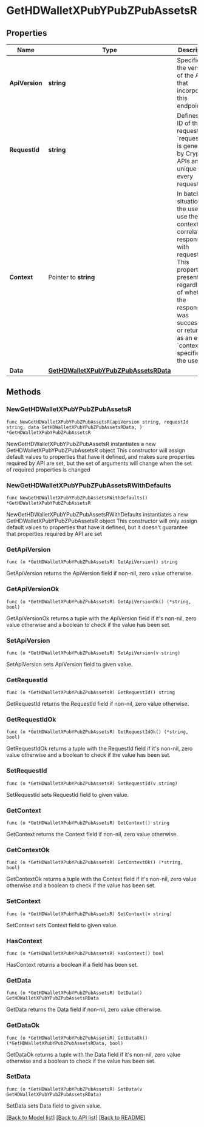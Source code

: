 # GetHDWalletXPubYPubZPubAssetsR

## Properties

Name | Type | Description | Notes
------------ | ------------- | ------------- | -------------
**ApiVersion** | **string** | Specifies the version of the API that incorporates this endpoint. | 
**RequestId** | **string** | Defines the ID of the request. The &#x60;requestId&#x60; is generated by Crypto APIs and it&#39;s unique for every request. | 
**Context** | Pointer to **string** | In batch situations the user can use the context to correlate responses with requests. This property is present regardless of whether the response was successful or returned as an error. &#x60;context&#x60; is specified by the user. | [optional] 
**Data** | [**GetHDWalletXPubYPubZPubAssetsRData**](GetHDWalletXPubYPubZPubAssetsRData.md) |  | 

## Methods

### NewGetHDWalletXPubYPubZPubAssetsR

`func NewGetHDWalletXPubYPubZPubAssetsR(apiVersion string, requestId string, data GetHDWalletXPubYPubZPubAssetsRData, ) *GetHDWalletXPubYPubZPubAssetsR`

NewGetHDWalletXPubYPubZPubAssetsR instantiates a new GetHDWalletXPubYPubZPubAssetsR object
This constructor will assign default values to properties that have it defined,
and makes sure properties required by API are set, but the set of arguments
will change when the set of required properties is changed

### NewGetHDWalletXPubYPubZPubAssetsRWithDefaults

`func NewGetHDWalletXPubYPubZPubAssetsRWithDefaults() *GetHDWalletXPubYPubZPubAssetsR`

NewGetHDWalletXPubYPubZPubAssetsRWithDefaults instantiates a new GetHDWalletXPubYPubZPubAssetsR object
This constructor will only assign default values to properties that have it defined,
but it doesn't guarantee that properties required by API are set

### GetApiVersion

`func (o *GetHDWalletXPubYPubZPubAssetsR) GetApiVersion() string`

GetApiVersion returns the ApiVersion field if non-nil, zero value otherwise.

### GetApiVersionOk

`func (o *GetHDWalletXPubYPubZPubAssetsR) GetApiVersionOk() (*string, bool)`

GetApiVersionOk returns a tuple with the ApiVersion field if it's non-nil, zero value otherwise
and a boolean to check if the value has been set.

### SetApiVersion

`func (o *GetHDWalletXPubYPubZPubAssetsR) SetApiVersion(v string)`

SetApiVersion sets ApiVersion field to given value.


### GetRequestId

`func (o *GetHDWalletXPubYPubZPubAssetsR) GetRequestId() string`

GetRequestId returns the RequestId field if non-nil, zero value otherwise.

### GetRequestIdOk

`func (o *GetHDWalletXPubYPubZPubAssetsR) GetRequestIdOk() (*string, bool)`

GetRequestIdOk returns a tuple with the RequestId field if it's non-nil, zero value otherwise
and a boolean to check if the value has been set.

### SetRequestId

`func (o *GetHDWalletXPubYPubZPubAssetsR) SetRequestId(v string)`

SetRequestId sets RequestId field to given value.


### GetContext

`func (o *GetHDWalletXPubYPubZPubAssetsR) GetContext() string`

GetContext returns the Context field if non-nil, zero value otherwise.

### GetContextOk

`func (o *GetHDWalletXPubYPubZPubAssetsR) GetContextOk() (*string, bool)`

GetContextOk returns a tuple with the Context field if it's non-nil, zero value otherwise
and a boolean to check if the value has been set.

### SetContext

`func (o *GetHDWalletXPubYPubZPubAssetsR) SetContext(v string)`

SetContext sets Context field to given value.

### HasContext

`func (o *GetHDWalletXPubYPubZPubAssetsR) HasContext() bool`

HasContext returns a boolean if a field has been set.

### GetData

`func (o *GetHDWalletXPubYPubZPubAssetsR) GetData() GetHDWalletXPubYPubZPubAssetsRData`

GetData returns the Data field if non-nil, zero value otherwise.

### GetDataOk

`func (o *GetHDWalletXPubYPubZPubAssetsR) GetDataOk() (*GetHDWalletXPubYPubZPubAssetsRData, bool)`

GetDataOk returns a tuple with the Data field if it's non-nil, zero value otherwise
and a boolean to check if the value has been set.

### SetData

`func (o *GetHDWalletXPubYPubZPubAssetsR) SetData(v GetHDWalletXPubYPubZPubAssetsRData)`

SetData sets Data field to given value.



[[Back to Model list]](../README.md#documentation-for-models) [[Back to API list]](../README.md#documentation-for-api-endpoints) [[Back to README]](../README.md)


